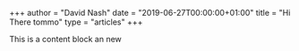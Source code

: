 +++
author = "David Nash"
date = "2019-06-27T00:00:00+01:00"
title = "Hi There tommo"
type = "articles"
+++

This is a content block an new